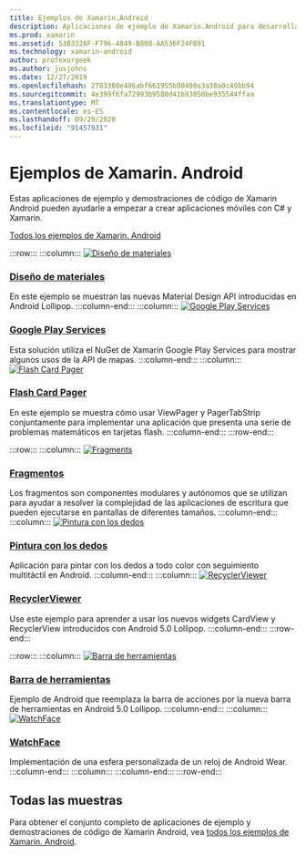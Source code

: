 ```yaml
---
title: Ejemplos de Xamarin.Android
description: Aplicaciones de ejemplo de Xamarin.Android para desarrolladores de dispositivos móviles.
ms.prod: xamarin
ms.assetid: 53B3326F-F796-4849-B808-AA536F24FB91
ms.technology: xamarin-android
author: profexorgeek
ms.author: jusjohns
ms.date: 12/27/2019
ms.openlocfilehash: 2783380e486abf661955b90400a3a38a0c49bb94
ms.sourcegitcommit: 4e399f6fa72993b9580d41b93050be935544ffaa
ms.translationtype: MT
ms.contentlocale: es-ES
ms.lasthandoff: 09/29/2020
ms.locfileid: "91457931"
---
```

# <a name="xamarinandroid-samples"></a>Ejemplos de Xamarin. Android

Estas aplicaciones de ejemplo y demostraciones de código de Xamarin Android pueden ayudarle a empezar a crear aplicaciones móviles con C# y Xamarin.

[Todos los ejemplos de Xamarin. Android](/samples/browse/?products=xamarin&term=Xamarin.Android)

:::row:::
    :::column:::
[![Diseño de materiales](images/material-design.png)](/samples/xamarin/monodroid-samples/android50-googleio2014master/)

### <a name="material-design"></a>[Diseño de materiales](/samples/xamarin/monodroid-samples/android50-googleio2014master/)

En este ejemplo se muestran las nuevas Material Design API introducidas en Android Lollipop.
  :::column-end:::
    :::column:::
[![Google Play Services](images/gps.png)](/samples/xamarin/monodroid-samples/googleplayservices/)

### <a name="google-play-services"></a>[Google Play Services](/samples/xamarin/monodroid-samples/googleplayservices/)

Esta solución utiliza el NuGet de Xamarin Google Play Services para mostrar algunos usos de la API de mapas.
  :::column-end:::
    :::column:::
[![Flash Card Pager](images/flash.png)](/samples/xamarin/monodroid-samples/userinterface-flashcardpager/)

### <a name="flash-card-pager"></a>[Flash Card Pager](/samples/xamarin/monodroid-samples/userinterface-flashcardpager/)

En este ejemplo se muestra cómo usar ViewPager y PagerTabStrip conjuntamente para implementar una aplicación que presenta una serie de problemas matemáticos en tarjetas flash.
  :::column-end:::
:::row-end:::

:::row:::
    :::column:::
[![Fragments](images/fragments.png)](/samples/xamarin/monodroid-samples/fragmentswalkthrough/)

### <a name="fragments"></a>[Fragmentos](/samples/xamarin/monodroid-samples/fragmentswalkthrough/)

Los fragmentos son componentes modulares y autónomos que se utilizan para ayudar a resolver la complejidad de las aplicaciones de escritura que pueden ejecutarse en pantallas de diferentes tamaños.
    :::column-end:::
    :::column:::
[![Pintura con los dedos](images/fingerpaint.png)](/samples/xamarin/monodroid-samples/applicationfundamentals-fingerpaint/)

### <a name="finger-paint"></a>[Pintura con los dedos](/samples/xamarin/monodroid-samples/applicationfundamentals-fingerpaint/)

Aplicación para pintar con los dedos a todo color con seguimiento multitáctil en Android.
    :::column-end:::
    :::column:::
[![RecyclerViewer](images/recycler.png)](/samples/xamarin/monodroid-samples/android50-recyclerviewer/)

### <a name="recyclerviewer"></a>[RecyclerViewer](/samples/xamarin/monodroid-samples/android50-recyclerviewer/)

Use este ejemplo para aprender a usar los nuevos widgets CardView y RecyclerView introducidos con Android 5.0 Lollipop.
    :::column-end:::
:::row-end:::

:::row:::
    :::column:::
[![Barra de herramientas](images/toolbar.png)](/samples/xamarin/monodroid-samples/android50-toolbar/)

### <a name="toolbar"></a>[Barra de herramientas](/samples/xamarin/monodroid-samples/android50-toolbar/)

Ejemplo de Android que reemplaza la barra de acciones por la nueva barra de herramientas en Android 5.0 Lollipop.
    :::column-end:::
    :::column:::
[![WatchFace](images/watchface.png)](/samples/xamarin/monodroid-samples/wear-watchface/)

### <a name="watchface"></a>[WatchFace](/samples/xamarin/monodroid-samples/wear-watchface/)

Implementación de una esfera personalizada de un reloj de Android Wear.
    :::column-end:::
    :::column:::
    :::column-end:::
:::row-end:::

## <a name="all-samples"></a>Todas las muestras

Para obtener el conjunto completo de aplicaciones de ejemplo y demostraciones de código de Xamarin Android, vea [todos los ejemplos de Xamarin. Android](/samples/browse/?products=xamarin&term=Xamarin.Android).